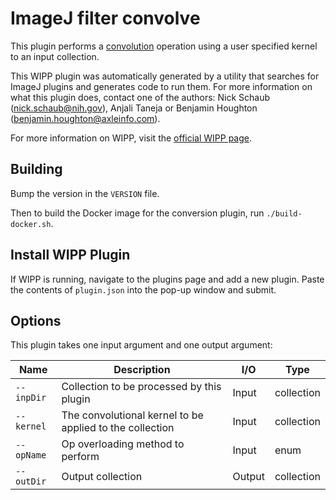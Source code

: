 # ImageJ filter convolve

This plugin performs a [convolution](https://en.wikipedia.org/wiki/Convolution) operation using a user specified kernel to an 
input collection.


This WIPP plugin was automatically generated by a utility that searches for
ImageJ plugins and generates code to run them. For more information on what this
plugin does, contact one of the authors: Nick Schaub (nick.schaub@nih.gov), 
Anjali Taneja or Benjamin Houghton (benjamin.houghton@axleinfo.com).

For more information on WIPP, visit the [official WIPP page](https://isg.nist.gov/deepzoomweb/software/wipp).

## Building

Bump the version in the `VERSION` file.

Then to build the Docker image for the conversion plugin, run
`./build-docker.sh`.

## Install WIPP Plugin

If WIPP is running, navigate to the plugins page and add a new plugin.
Paste the contents of `plugin.json` into the pop-up window and submit.

## Options

This plugin takes one input argument and one output argument:

| Name       | Description                                              | I/O    | Type       |
| ---------- | -------------------------------------------------------- | ------ | ---------- |
| `--inpDir` | Collection to be processed by this plugin                | Input  | collection |
| `--kernel` | The convolutional kernel to be applied to the collection | Input  | collection |
| `--opName` | Op overloading method to perform                         | Input  | enum       |
| `--outDir` | Output collection                                        | Output | collection |

